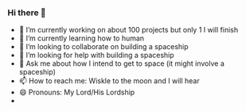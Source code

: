 ### Hi there 👋

- 🔭 I’m currently working on about 100 projects but only 1 I will finish
- 🌱 I’m currently learning how to human
- 👯 I’m looking to collaborate on building a spaceship
- 🤔 I’m looking for help with building a spaceship
- 💬 Ask me about how I intend to get to space (it might involve a spaceship)
- 📫 How to reach me: Wiskle to the moon and I will hear
- 😄 Pronouns: My Lord/His Lordship
- 
